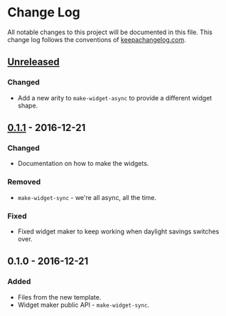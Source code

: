 # Change Log
All notable changes to this project will be documented in this file. This change log follows the conventions of [keepachangelog.com](http://keepachangelog.com/).

## [Unreleased]
### Changed
- Add a new arity to `make-widget-async` to provide a different widget shape.

## [0.1.1] - 2016-12-21
### Changed
- Documentation on how to make the widgets.

### Removed
- `make-widget-sync` - we're all async, all the time.

### Fixed
- Fixed widget maker to keep working when daylight savings switches over.

## 0.1.0 - 2016-12-21
### Added
- Files from the new template.
- Widget maker public API - `make-widget-sync`.

[Unreleased]: https://github.com/your-name/browse-product/compare/0.1.1...HEAD
[0.1.1]: https://github.com/your-name/browse-product/compare/0.1.0...0.1.1
